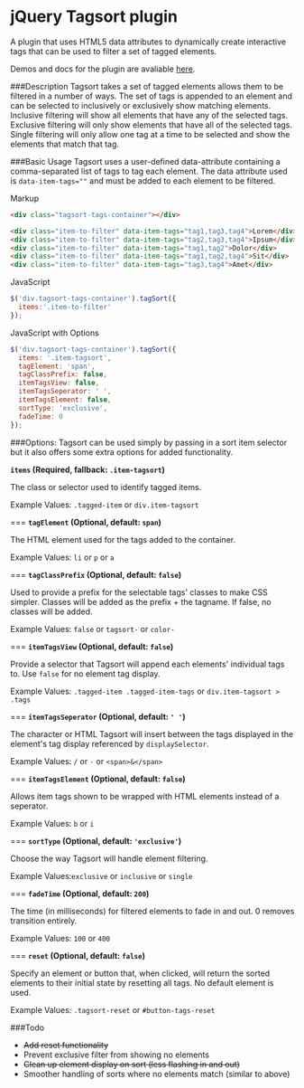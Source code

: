 # jQuery Tagsort plugin
A plugin that uses HTML5 data attributes to dynamically create interactive tags that can be used to filter a set of tagged elements.

Demos and docs for the plugin are avaliable [here](http://wch.io/projects/tagsort/ "Tagsort Demo").


###Description
Tagsort takes a set of tagged elements allows them to be filtered in a number of ways. The set of tags is appended to an element and can be selected to inclusively or exclusively show matching elements. Inclusive filtering will show all elements that have any of the selected tags. Exclusive filtering will only show elements that have all of the selected tags. Single filtering will only allow one tag at a time to be selected and show the elements that match that tag.


###Basic Usage
Tagsort uses a user-defined data-attribute containing a comma-separated list of tags to tag each element. The data attribute used is `data-item-tags=""` and must be added to each element to be filtered.


Markup
```html
<div class="tagsort-tags-container"></div>

<div class="item-to-filter" data-item-tags="tag1,tag3,tag4">Lorem</div>
<div class="item-to-filter" data-item-tags="tag2,tag3,tag4">Ipsum</div>
<div class="item-to-filter" data-item-tags="tag1,tag2">Dolor</div>
<div class="item-to-filter" data-item-tags="tag1,tag2,tag4">Sit</div>
<div class="item-to-filter" data-item-tags="tag3,tag4">Amet</div>
```


JavaScript
```javascript
$('div.tagsort-tags-container').tagSort({
  items:'.item-to-filter'
});
```

JavaScript with Options
```javascript
$('div.tagsort-tags-container').tagSort({
  items: '.item-tagsort',
  tagElement: 'span',
  tagClassPrefix: false,
  itemTagsView: false,
  itemTagsSeperator: ' ',
  itemTagsElement: false,
  sortType: 'exclusive',
  fadeTime: 0
});
```


###Options:
Tagsort can be used simply by passing in a sort item selector but it also offers some extra options for added functionality.


**`items` (Required, fallback: `.item-tagsort`)**

The class or selector used to identify tagged items.

Example Values: ```.tagged-item``` or ```div.item-tagsort```

===
**`tagElement` (Optional, default: `span`)**

The HTML element used for the tags added to the container.

Example Values: ```li``` or ```p``` or ```a```

===
**`tagClassPrefix` (Optional, default: `false`)**

Used to provide a prefix for the selectable tags' classes to make CSS simpler. Classes will be added as the prefix + the tagname. If false, no classes will be added.

Example Values: ```false``` or ```tagsort-``` or ```color-```

===
**`itemTagsView` (Optional, default: `false`)**

Provide a selector that Tagsort will append each elements' individual tags to. Use ```false``` for no element tag display.

Example Values: ```.tagged-item .tagged-item-tags``` or ```div.item-tagsort > .tags```

===
**`itemTagsSeperator` (Optional, default: `' '`)**

The character or HTML Tagsort will insert between the tags displayed in the element's tag display referenced by `displaySelector`.

Example Values: ```/``` or ```·``` or ```<span>&</span>```

===
**`itemTagsElement` (Optional, default: `false`)**

Allows item tags shown to be wrapped with HTML elements instead of a seperator.

Example Values: ```b``` or ```i```

===
**`sortType` (Optional, default: `'exclusive'`)**

Choose the way Tagsort will handle element filtering.

Example Values:```exclusive``` or ```inclusive``` or ```single```

===
**`fadeTime` (Optional, default: `200`)**

The time (in milliseconds) for filtered elements to fade in and out. 0 removes transition entirely.

Example Values: ```100``` or ```400```

===
**`reset` (Optional, default: `false`)**

Specify an element or button that, when clicked, will return the sorted elements to their initial state by resetting all tags. No default element is used.

Example Values: ```.tagsort-reset``` or ```#button-tags-reset```


###Todo
* ~~Add reset functionality~~
* Prevent exclusive filter from showing no elements
* ~~Clean up element display on sort (less flashing in and out)~~
* Smoother handling of sorts where no elements match (similar to above)
